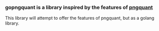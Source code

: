 ### gopngquant is a library inspired by the features of [pngquant](https://github.com/kornelski/pngquant)

This library will attempt to offer the features of pngquant, but as a golang library.
